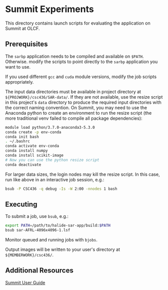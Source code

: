 # Summit Experiments

This directory contains launch scripts for evaluating the application on Summit at OLCF.


## Prerequisites

The `sarbp` application needs to be compiled and available on `$PATH`.
Otherwise. modify the scripts to point directly to the `sarbp` application you want to use.

If you used different `gcc` and `cuda` module versions, modify the job scripts appropriately.

The input data directories must be available in project directory at `${PROJWORK}/csc436/SAR-data/`.
If they are not available, use the resize script in this project's `data` directory to produce the required input directories with the correct naming convention.
On Summit, you may need to use the Anaconda python to create an environment to run the resize script (the more traditional venv failed to compile all package dependencies):

```sh
module load python/3.7.0-anaconda3-5.3.0
conda create -p env-conda
conda init bash
. ~/.bashrc
conda activate env-conda
conda install numpy
conda install scikit-image
# Now you can use the python resize script
conda deactivate
```

For larger data sizes, the login nodes may kill the resize script.
In this case, run like above in an interactive job session, e.g.:

```sh
bsub -P CSC436 -q debug -Is -W 2:00 -nnodes 1 bash
```


## Executing

To submit a job, use `bsub`, e.g.:

```sh
export PATH=/path/to/halide-sar-app/build:$PATH
bsub sar-AFRL-4096x4096-1.lsf
```

Monitor queued and running jobs with `bjobs`.

Output images will be written to your user's directory at `${MEMBERWORK}/csc436/`.


## Additional Resources

[Summit User Guide](https://docs.olcf.ornl.gov/systems/summit_user_guide.html)
